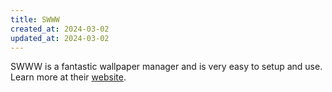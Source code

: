 ```yaml
---
title: SWWW
created_at: 2024-03-02
updated_at: 2024-03-02
---
```


SWWW is a fantastic wallpaper manager and is very easy to setup and use. Learn more at their [website](.link).
